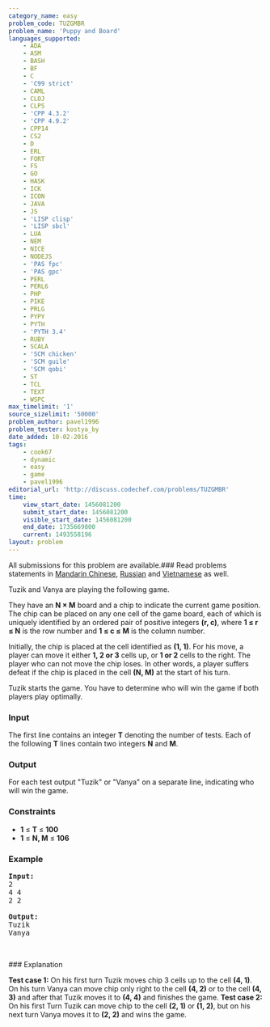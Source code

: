```yaml
---
category_name: easy
problem_code: TUZGMBR
problem_name: 'Puppy and Board'
languages_supported:
    - ADA
    - ASM
    - BASH
    - BF
    - C
    - 'C99 strict'
    - CAML
    - CLOJ
    - CLPS
    - 'CPP 4.3.2'
    - 'CPP 4.9.2'
    - CPP14
    - CS2
    - D
    - ERL
    - FORT
    - FS
    - GO
    - HASK
    - ICK
    - ICON
    - JAVA
    - JS
    - 'LISP clisp'
    - 'LISP sbcl'
    - LUA
    - NEM
    - NICE
    - NODEJS
    - 'PAS fpc'
    - 'PAS gpc'
    - PERL
    - PERL6
    - PHP
    - PIKE
    - PRLG
    - PYPY
    - PYTH
    - 'PYTH 3.4'
    - RUBY
    - SCALA
    - 'SCM chicken'
    - 'SCM guile'
    - 'SCM qobi'
    - ST
    - TCL
    - TEXT
    - WSPC
max_timelimit: '1'
source_sizelimit: '50000'
problem_author: pavel1996
problem_tester: kostya_by
date_added: 10-02-2016
tags:
    - cook67
    - dynamic
    - easy
    - game
    - pavel1996
editorial_url: 'http://discuss.codechef.com/problems/TUZGMBR'
time:
    view_start_date: 1456081200
    submit_start_date: 1456081200
    visible_start_date: 1456081200
    end_date: 1735669800
    current: 1493558196
layout: problem
---
```

All submissions for this problem are available.###  Read problems statements in [Mandarin Chinese](http://www.codechef.com/download/translated/COOK67/mandarin/TUZGMBR.pdf), [Russian](http://www.codechef.com/download/translated/COOK67/russian/TUZGMBR.pdf) and [Vietnamese](http://www.codechef.com/download/translated/COOK67/vietnamese/TUZGMBR.pdf) as well.

Tuzik and Vanya are playing the following game.

They have an **N × M** board and a chip to indicate the current game position. The chip can be placed on any one cell of the game board, each of which is uniquely identified by an ordered pair of positive integers **(r, c)**, where **1 ≤ r ≤ N** is the row number and **1 ≤ c ≤ M** is the column number.

Initially, the chip is placed at the cell identified as **(1, 1)**. For his move, a player can move it either **1, 2 or 3** cells up, or **1 or 2** cells to the right. The player who can not move the chip loses. In other words, a player suffers defeat if the chip is placed in the cell **(N, M)** at the start of his turn.

Tuzik starts the game. You have to determine who will win the game if both players play optimally.

### Input

The first line contains an integer **T** denoting the number of tests. Each of the following **T** lines contain two integers **N** and **M**.

### Output

For each test output "Tuzik" or "Vanya" on a separate line, indicating who will win the game.

### Constraints

- **1** ≤ **T** ≤ **100**
- **1** ≤ **N, M** ≤ **106**

### Example

<pre><b>Input:</b>
2
4 4
2 2

<b>Output:</b>
Tuzik
Vanya


</pre>### Explanation
**Test case 1:** On his first turn Tuzik moves chip 3 cells up to the cell **(4, 1)**. On his turn Vanya can move chip only right to the cell **(4, 2)** or to the cell **(4, 3)** and after that Tuzik moves it to **(4, 4)** and finishes the game. 
**Test case 2:** On his first Turn Tuzik can move chip to the cell **(2, 1)** or **(1, 2)**, but on his next turn Vanya moves it to **(2, 2)** and wins the game.
